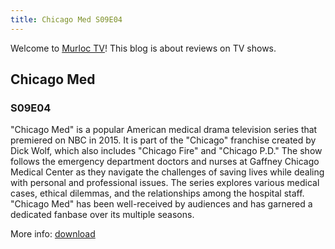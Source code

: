```yaml
---
title: Chicago Med S09E04
---
```

Welcome to [Murloc TV](https://murloc.icu/)! This blog is about reviews on TV shows.

## Chicago Med

### S09E04

"Chicago Med" is a popular American medical drama television series that premiered on NBC in 2015. It is part of the "Chicago" franchise created by Dick Wolf, which also includes "Chicago Fire" and "Chicago P.D." The show follows the emergency department doctors and nurses at Gaffney Chicago Medical Center as they navigate the challenges of saving lives while dealing with personal and professional issues. The series explores various medical cases, ethical dilemmas, and the relationships among the hospital staff. "Chicago Med" has been well-received by audiences and has garnered a dedicated fanbase over its multiple seasons.

More info: [download](https://murloc.icu/torrents/25ffc4705bdc59f38ca2ec2516a56e0fbc62be36/)

